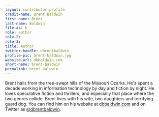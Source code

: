 ```yaml
---
layout: contributor-profile
credit-name: Brent Baldwin
first-name: Brent
last-name: Baldwin
file-as: b
role: author
role-2:
role-3:
title: Author
twitter-handle: dbrentbaldwin
profile-pic: brent-baldwin.jpg
website-url: dbbaldwin.com
short-name: brent-baldwin
permalink: brent-baldwin
---
```

Brent hails from the tree-swept hills of the Missouri Ozarks. He's spent a decade working in information technology by day and fiction by night. He loves speculative fiction and thrillers, and especially that place where the two genres collide. Brent lives with his wife, two daughters and terrifying guard dog. You can find him on his website at [dbbaldwin.com](http://www.dbbaldwin.com) and on Twitter as [@dbrentbaldwin](https://twitter.com/dbrentbaldwin).
